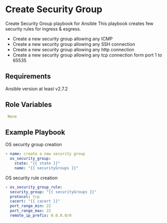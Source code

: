 Create Security Group
=================

Create Security Group playbook for Ansible
This playbook creates few security rules for ingress & esgress.

- Create a new security group allowing any ICMP
- Create a new security group allowing any SSH connection
- Create a new security group allowing any http connection
- Create a new security group allowing any tcp connection form port 1 to 65535


Requirements
------------

Ansible version at least v2.7.2

Role Variables
--------------

```yaml
 None
```

Example Playbook
----------------

OS security group creation

```yaml
- name: create a new security group
  os_security_group:
    state: "{{ state }}"
    name: "{{ securityGroups }}"
```

OS security rule creation

```yaml
- os_security_group_rule:
  security_group: "{{ securityGroups }}"
  protocol: tcp
  cacert: "{{ cacert }}"
  port_range_min: 22
  port_range_max: 22
  remote_ip_prefix: 0.0.0.0/0
```
